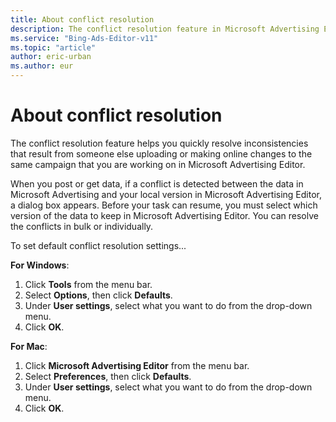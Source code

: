 ```yaml
---
title: About conflict resolution
description: The conflict resolution feature in Microsoft Advertising Editor helps you quickly resolve inconsistencies that result from someone else uploading or making online changes to the same campaign that you are working on.
ms.service: "Bing-Ads-Editor-v11"
ms.topic: "article"
author: eric-urban
ms.author: eur
---
```


# About conflict resolution

The conflict resolution feature helps you quickly resolve inconsistencies that result from someone else uploading or making online changes to the same campaign that you are working on in Microsoft Advertising Editor.

When you post or get data, if a conflict is detected between the data in Microsoft Advertising and your local version in Microsoft Advertising Editor, a dialog box appears. Before your task can resume, you must select which version of the data to keep in Microsoft Advertising Editor. You can resolve the conflicts in bulk or individually.

To set default conflict resolution settings...

**For Windows**:

1. Click **Tools** from the menu bar.
1. Select **Options**, then click **Defaults**.
1. Under **User settings**, select what you want to do from the drop-down menu.
1. Click **OK**.

**For Mac**:

1. Click **Microsoft Advertising Editor** from the menu bar.
1. Select **Preferences**, then click **Defaults**.
1. Under **User settings**, select what you want to do from the drop-down menu.
1. Click **OK**.


